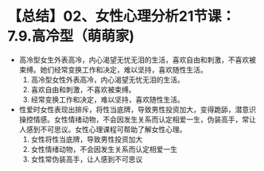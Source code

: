 # 【总结】02、女性心理分析21节课：7.9.高冷型（萌萌家)

-   高冷型女生外表高冷，内心渴望无忧无泪的生活，喜欢自由和刺激，不喜欢被束缚。她们经常变换工作和决定，难以坚持，喜欢随性生活。
    1.  高冷型女性外表高冷，内心渴望无忧无泪的生活。
    2.  喜欢自由和刺激，不喜欢被束缚。
    3.  经常变换工作和决定，难以坚持，喜欢随性生活。
-   性爱时女性表现出排斥，将性当底牌，导致男性投资加大，变得跪舔，潜意识操控情感。女性情绪动物，不会因发生关系而认定相爱一生，伪装高手，常让人感到不可思议。女性心理课程可帮助了解女性心理。 
    1.  女性将性当底牌，导致男性投资加大
    2.  女性情绪动物，不会因发生关系而认定相爱一生
    3.  女性常伪装高手，让人感到不可思议